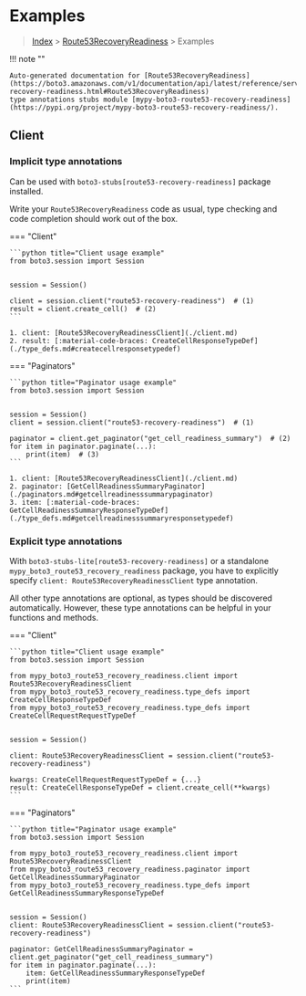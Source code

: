 # Examples

> [Index](../README.md) > [Route53RecoveryReadiness](./README.md) > Examples

!!! note ""

    Auto-generated documentation for [Route53RecoveryReadiness](https://boto3.amazonaws.com/v1/documentation/api/latest/reference/services/route53-recovery-readiness.html#Route53RecoveryReadiness)
    type annotations stubs module [mypy-boto3-route53-recovery-readiness](https://pypi.org/project/mypy-boto3-route53-recovery-readiness/).

## Client

### Implicit type annotations

Can be used with `boto3-stubs[route53-recovery-readiness]` package installed.

Write your `Route53RecoveryReadiness` code as usual,
type checking and code completion should work out of the box.


=== "Client"

    ```python title="Client usage example"
    from boto3.session import Session


    session = Session()

    client = session.client("route53-recovery-readiness")  # (1)
    result = client.create_cell()  # (2)
    ```

    1. client: [Route53RecoveryReadinessClient](./client.md)
    2. result: [:material-code-braces: CreateCellResponseTypeDef](./type_defs.md#createcellresponsetypedef) 



=== "Paginators"

    ```python title="Paginator usage example"
    from boto3.session import Session


    session = Session()
    client = session.client("route53-recovery-readiness")  # (1)

    paginator = client.get_paginator("get_cell_readiness_summary")  # (2)
    for item in paginator.paginate(...):
        print(item)  # (3)
    ```

    1. client: [Route53RecoveryReadinessClient](./client.md)
    2. paginator: [GetCellReadinessSummaryPaginator](./paginators.md#getcellreadinesssummarypaginator)
    3. item: [:material-code-braces: GetCellReadinessSummaryResponseTypeDef](./type_defs.md#getcellreadinesssummaryresponsetypedef) 




### Explicit type annotations

With `boto3-stubs-lite[route53-recovery-readiness]`
or a standalone `mypy_boto3_route53_recovery_readiness` package, you have to explicitly specify `client: Route53RecoveryReadinessClient` type annotation.

All other type annotations are optional, as types should be discovered automatically.
However, these type annotations can be helpful in your functions and methods.


=== "Client"

    ```python title="Client usage example"
    from boto3.session import Session

    from mypy_boto3_route53_recovery_readiness.client import Route53RecoveryReadinessClient
    from mypy_boto3_route53_recovery_readiness.type_defs import CreateCellResponseTypeDef
    from mypy_boto3_route53_recovery_readiness.type_defs import CreateCellRequestRequestTypeDef


    session = Session()

    client: Route53RecoveryReadinessClient = session.client("route53-recovery-readiness")

    kwargs: CreateCellRequestRequestTypeDef = {...}
    result: CreateCellResponseTypeDef = client.create_cell(**kwargs)
    ```



=== "Paginators"

    ```python title="Paginator usage example"
    from boto3.session import Session

    from mypy_boto3_route53_recovery_readiness.client import Route53RecoveryReadinessClient
    from mypy_boto3_route53_recovery_readiness.paginator import GetCellReadinessSummaryPaginator
    from mypy_boto3_route53_recovery_readiness.type_defs import GetCellReadinessSummaryResponseTypeDef


    session = Session()
    client: Route53RecoveryReadinessClient = session.client("route53-recovery-readiness")

    paginator: GetCellReadinessSummaryPaginator = client.get_paginator("get_cell_readiness_summary")
    for item in paginator.paginate(...):
        item: GetCellReadinessSummaryResponseTypeDef
        print(item)
    ```




